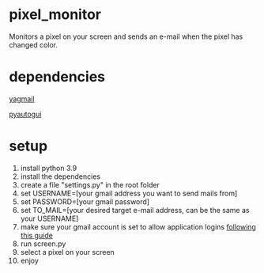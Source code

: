 # pixel_monitor
Monitors a pixel on your screen and sends an e-mail when the pixel has changed color.

# dependencies
[yagmail](https://pypi.org/project/yagmail/)

[pyautogui](https://pyautogui.readthedocs.io/en/latest)

# setup
1. install python 3.9
2. install the dependencies
3. create a file "settings.py" in the root folder
4. set USERNAME=[your gmail address you want to send mails from]
5. set PASSWORD=[your gmail password]
6. set TO_MAIL=[your desired target e-mail address, can be the same as your USERNAME]
7. make sure your gmail account is set to allow application logins [following this guide](https://support.google.com/accounts/answer/185833)  
8. run screen.py
9. select a pixel on your screen
10. enjoy


